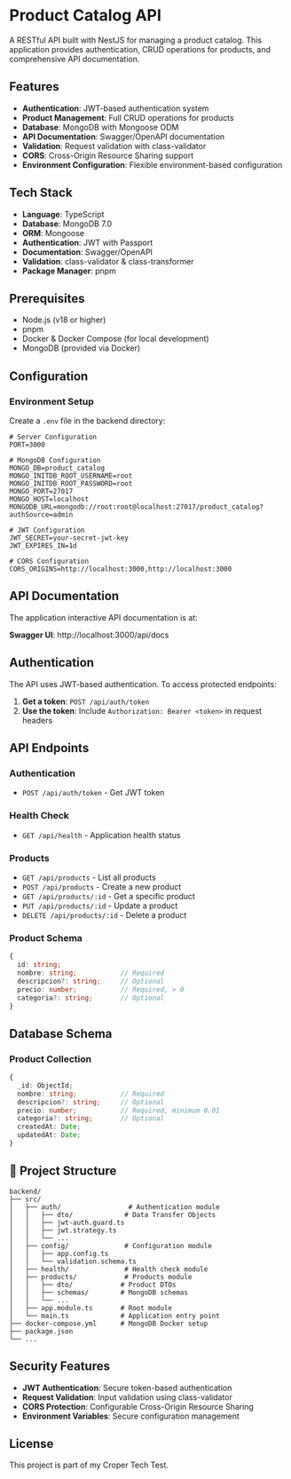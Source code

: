# Product Catalog API

A RESTful API built with NestJS for managing a product catalog. This application provides authentication, CRUD operations for products, and comprehensive API documentation.

## Features

- **Authentication**: JWT-based authentication system
- **Product Management**: Full CRUD operations for products
- **Database**: MongoDB with Mongoose ODM
- **API Documentation**: Swagger/OpenAPI documentation
- **Validation**: Request validation with class-validator
- **CORS**: Cross-Origin Resource Sharing support
- **Environment Configuration**: Flexible environment-based configuration

## Tech Stack

- **Language**: TypeScript
- **Database**: MongoDB 7.0
- **ORM**: Mongoose
- **Authentication**: JWT with Passport
- **Documentation**: Swagger/OpenAPI
- **Validation**: class-validator & class-transformer
- **Package Manager**: pnpm

## Prerequisites

- Node.js (v18 or higher)
- pnpm
- Docker & Docker Compose (for local development)
- MongoDB (provided via Docker)

## Configuration

### Environment Setup

Create a `.env` file in the backend directory:

```env
# Server Configuration
PORT=3000

# MongoDB Configuration
MONGO_DB=product_catalog
MONGO_INITDB_ROOT_USERNAME=root
MONGO_INITDB_ROOT_PASSWORD=root
MONGO_PORT=27017
MONGO_HOST=localhost
MONGODB_URL=mongodb://root:root@localhost:27017/product_catalog?authSource=admin

# JWT Configuration
JWT_SECRET=your-secret-jwt-key
JWT_EXPIRES_IN=1d

# CORS Configuration
CORS_ORIGINS=http://localhost:3000,http://localhost:3000
```

## API Documentation

The application interactive API documentation is at:

**Swagger UI**: http://localhost:3000/api/docs

## Authentication

The API uses JWT-based authentication. To access protected endpoints:

1. **Get a token**: `POST /api/auth/token`
2. **Use the token**: Include `Authorization: Bearer <token>` in request headers

## API Endpoints

### Authentication

- `POST /api/auth/token` - Get JWT token

### Health Check

- `GET /api/health` - Application health status

### Products

- `GET /api/products` - List all products
- `POST /api/products` - Create a new product
- `GET /api/products/:id` - Get a specific product
- `PUT /api/products/:id` - Update a product
- `DELETE /api/products/:id` - Delete a product

### Product Schema

```typescript
{
  id: string;
  nombre: string;           // Required
  descripcion?: string;     // Optional
  precio: number;           // Required, > 0
  categoria?: string;       // Optional
}
```

## Database Schema

### Product Collection

```typescript
{
  _id: ObjectId;
  nombre: string;           // Required
  descripcion?: string;     // Optional
  precio: number;           // Required, minimum 0.01
  categoria?: string;       // Optional
  createdAt: Date;
  updatedAt: Date;
}
```

## 📁 Project Structure

```
backend/
├── src/
│   ├── auth/                 # Authentication module
│   │   ├── dto/             # Data Transfer Objects
│   │   ├── jwt-auth.guard.ts
│   │   ├── jwt.strategy.ts
│   │   └── ...
│   ├── config/              # Configuration module
│   │   ├── app.config.ts
│   │   └── validation.schema.ts
│   ├── health/              # Health check module
│   ├── products/            # Products module
│   │   ├── dto/            # Product DTOs
│   │   ├── schemas/        # MongoDB schemas
│   │   └── ...
│   ├── app.module.ts       # Root module
│   └── main.ts             # Application entry point
├── docker-compose.yml      # MongoDB Docker setup
├── package.json
└── ...
```

## Security Features

- **JWT Authentication**: Secure token-based authentication
- **Request Validation**: Input validation using class-validator
- **CORS Protection**: Configurable Cross-Origin Resource Sharing
- **Environment Variables**: Secure configuration management

## License

This project is part of my Croper Tech Test.
